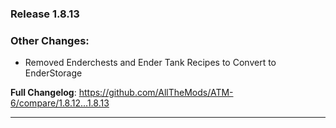 ### Release 1.8.13
### Other Changes:
* Removed Enderchests and Ender Tank Recipes to Convert to EnderStorage

**Full Changelog**: https://github.com/AllTheMods/ATM-6/compare/1.8.12...1.8.13

--------------------------------------------------------------------------------
